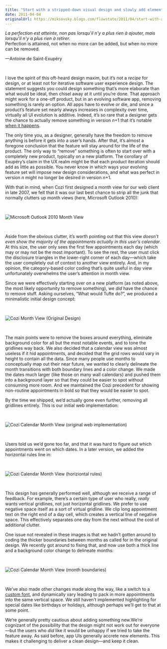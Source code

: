 ```yaml
---
title: "Start with a stripped-down visual design and slowly add elements back in"
date: 2011-04-04
originalUrl: https://miksovsky.blogs.com/flowstate/2011/04/start-with-a-stripped-down-visual-design-and-slowly-add-elements-back-in.html
---
```


<p>
  <em
    >La perfection est atteinte, non pas lorsqu&#39;il n&#39;y a plus rien à
    ajouter, mais lorsqu&#39;il n&#39;y a plus rien à retirer. <br /></em
  >Perfection is attained, not when no more can be added, but when no more can
  be removed.
</p>
<p>—Antoine de Saint-Exupéry</p>
<p>&#0160;</p>
<p>
  I love the spirit of this oft-heard design maxim, but it’s not a
  <em>recipe</em> for design, or at least not for iterative software user
  experience design. The statement suggests you could design something that’s
  more elaborate than what would be ideal, then chisel away at it until you’re
  done. That approach might work for a one-off product, but in an evolving
  software app, removing something is rarely an option. All apps have to evolve
  or die, and since a product’s feature set nearly always increases in
  complexity over time, virtually all UI evolution is additive. Indeed, it’s so
  rare that a designer gets the chance to actually remove something in version
  <em>n</em>+1 that it’s notable
  <a
    href="/posts/2010/08-23-ios-4-home-button-double-click-rare-case-of-retiring-a-behavior-preference.html"
    >when it happens</a
  >.
</p>
<p>
  The only time you, as a designer, generally have the freedom to remove
  anything is before it gets into a user’s hands. After that, it’s almost a
  foregone conclusion that the feature will stay around for the life of the
  product. The only way to “remove” something is often to start over with a
  completely new product, typically on a new platform. The corollary of
  Exupéry’s claim in the UX realm might be that each product iteration should
  add as little as possible. You never know in which ways your evolving feature
  set will impose new design considerations, and what was perfect in version
  <em>n</em> might no longer be desired in version <em>n</em>+1.
</p>
<p>
  With that in mind, when Cozi first designed a month view for our web client in
  late 2007, we felt that it was our last best chance to strip all the junk that
  normally clutters up month views (here, Microsoft Outlook 2010):
</p>
<p>&#0160;</p>
<p>
  <img
    src="/images/flowstate/6a00d83451fb6769e2014e872c60ba970d-pi.png"
    alt="Microsoft Outlook 2010 Month View"
  />
</p>
<p>&#0160;</p>
<p>
  Aside from the obvious clutter, it’s worth pointing out that this view
  <em
    >doesn’t even show the majority of the appointments actually in this user’s
    calendar</em
  >. At this size, the user only sees the first few appointments each day (which
  may or may not be the most important). To see the rest, the user must click
  the disclosure triangles in the lower-right corner of each day—which take the
  user completely out of context to another view entirely. And, in my opinion,
  the category-based color coding that’s quite useful in day view unfortunately
  overwhelms the user’s attention in month view.
</p>
<p>
  Since we were effectively starting over on a new platform (as noted above, the
  most likely opportunity to remove something), we <em>did</em> have the chance
  to remove stuff. Asking ourselves, “What would Tufte do?”, we produced a
  minimalistic initial design concept:
</p>
<p>&#0160;</p>
<p>
  <img
    src="/images/flowstate/6a00d83451fb6769e2014e872c60d0970d-pi.png"
    alt="Cozi Month View (Original Design)"
  />
</p>
<p>&#0160;</p>
<p>
  The main points were to remove the boxes around everything, eliminate
  background color for all but the most notable events, and to tone the
  gridlines way back. We also decided that a calendar view was almost useless if
  it hid appointments, and decided that the grid rows would vary in height to
  contain all the data. Since many people use months to conceptually map out
  their near future, we wanted to clearly delineate the month transitions with
  both boundary lines and a color change. We made the dates much larger (like
  those on many wall calendars) and pushed them into a background layer so that
  they could be easier to spot without consuming more room. And we maintained
  the Cozi precedent for showing non-routine appointments in bold so that they
  would be easier to spot.
</p>
<p>
  By the time we shipped, we’d actually gone even further, removing all
  gridlines entirely. This is our initial web implementation:
</p>
<p>&#0160;</p>
<p>
  <img
    src="/images/flowstate/6a00d83451fb6769e2014e60516f51970c-pi.png"
    alt="Cozi Calendar Month View (original web implementation)"
  />
</p>
<p>&#0160;</p>
<p>
  Users told us we’d gone too far, and that it was hard to figure out which
  appointments went on which dates. In a later version, we added the horizontal
  rules line in:
</p>
<p>&#0160;</p>
<p>
  <img
    src="/images/flowstate/6a00d83451fb6769e20147e3ac9e70970b-pi.png"
    alt="Cozi Calendar Month View (horiziontal rules)"
  />
</p>
<p>&#0160;</p>
<p>
  This design has generally performed well, although we receive a range of
  feedback. For example, there’s a certain type of user who really,
  <em>really</em> wants vertical gridlines, not just horizontal gridlines. We
  prefer to use negative space itself as a sort of virtual gridline. We clip
  long appointment text on the right end of a day cell, which creates a vertical
  line of negative space. This effectively separates one day from the next
  without the cost of additional clutter.
</p>
<p>
  One issue not revealed in these images is that we hadn’t gotten around to
  coding the thicker boundaries between months as called for in the original
  design. We recently got around to fixing that, and now use both a thick line
  and a background color change to delineate months:
</p>
<p>&#0160;</p>
<p>
  <img
    src="/images/flowstate/6a00d83451fb6769e20147e3ac9e84970b-pi.png"
    alt="Cozi Calendar Month View (month boundaries)"
  />
</p>
<p>&#0160;</p>
<p>
  We’ve also made other changes made along the way, like a switch to a
  <a
    href="/posts/2010/08-16-lessons-learned-switching-our-web-ui-from-stock-fonts-to-a-proprietary-font.html"
    >custom font</a
  >, and dynamically vary leading to pack in more appointments into the same
  vertical space. We still haven’t implemented highlighting for special dates
  like birthdays or holidays, although perhaps we’ll get to that at some point.
</p>
<p>
  We’re generally pretty cautious about adding something new.We’re cognizant of
  the possibility that the design might not work out for everyone—but the users
  who <em>did</em> like it would be unhappy if we tried to take the feature
  away. As said before, app UIs generally accrete new elements. This makes it
  challenging to deliver a clean design—and keep it clean.
</p>
